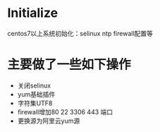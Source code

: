 # Initialize
centos7以上系统初始化：selinux ntp firewall配置等

# 主要做了一些如下操作

- 关闭selinux
- yum基础插件
- 字符集UTF8
- firewall增加80 22 3306 443 端口
- 更换源为阿里云yum源
